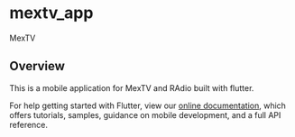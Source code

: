 # mextv_app

MexTV

## Overview

This is a mobile application for MexTV and RAdio built with flutter.

For help getting started with Flutter, view our 
[online documentation](https://flutter.io/docs), which offers tutorials, 
samples, guidance on mobile development, and a full API reference.
